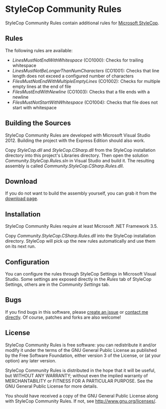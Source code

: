 StyleCop Community Rules
========================

StyleCop Community Rules contain additional rules for [Microsoft StyleCop](http://code.msdn.microsoft.com/sourceanalysis).

Rules
-----

The following rules are available:

* _LinesMustNotEndWithWhitespace_ (CO1000): Checks for trailing whitespace
* _LinesMustNotBeLongerThanNumCharacters_ (CO1001): Checks that line length does not exceed a configured number of characters
* _FilesMustNotEndWithMultipleEmptyLines_ (CO1002): Checks for multiple empty lines at the end of file
* _FilesMustEndWithNewline_ (CO1003): Checks that a file ends with a newline
* _FilesMustNotStartWithWhitespace_ (CO1004): Checks that file does not start with whitespace

Building the Sources
--------------------

StyleCop Community Rules are developed with Microsoft Visual Studio 2012. Building the project with the Express Edition should also work.

Copy _StyleCop.dll_ and _StyleCop.CSharp.dll_ from the StyleCop installation directory into this project's Libraries directory. Then open the solution _Community.StyleCop.Rules.sln_ in Visual Studio and build it. The resulting assembly is called _Community.StyleCop.CSharp.Rules.dll_.

Download
--------

If you do not want to build the assembly yourself, you can grab it from the [download page](http://github.com/schlotter/Community.StyleCop.Rules/downloads).

Installation
------------

StyleCop Community Rules require at least Microsoft .NET Framework 3.5.

Copy _Community.StyleCop.CSharp.Rules.dll_ into the StyleCop installation directory. StyleCop will pick up the new rules automatically and use them on its next run.

Configuration
-------------

You can configure the rules through StyleCop Settings in Microsoft Visual Studio. Some settings are exposed directly in the _Rules_ tab of StyleCop Settings, others are in the _Community Settings_ tab.

Bugs
----

If you find bugs in this software, please [create an issue](http://github.com/schlotter/Community.StyleCop.Rules/issues) or [contact me directly](mailto:again@gmx.de). Of course, patches and forks are also welcome!

License
-------

StyleCop Community Rules is free software: you can redistribute it and/or modify it under the terms of the GNU General Public License as published by the Free Software Foundation, either version 3 of the License, or (at your option) any later version.

StyleCop Community Rules is distributed in the hope that it will be useful, but WITHOUT ANY WARRANTY; without even the implied warranty of MERCHANTABILITY or FITNESS FOR A PARTICULAR PURPOSE. See the GNU General Public License for more details.

You should have received a copy of the GNU General Public License along with StyleCop Community Rules. If not, see <http://www.gnu.org/licenses/>.
